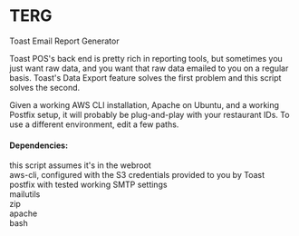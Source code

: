# TERG
Toast Email Report Generator

Toast POS's back end is pretty rich in reporting tools, but sometimes you just want raw data, and you want that raw data emailed to you on a regular basis. Toast's Data Export feature solves the first problem and this script solves the second.

Given a working AWS CLI installation, Apache on Ubuntu, and a working Postfix setup, it will probably be plug-and-play with your restaurant IDs. To use a different environment, edit a few paths.

#### Dependencies:
this script assumes it's in the webroot  
aws-cli, configured with the S3 credentials provided to you by Toast  
postfix with tested working SMTP settings  
mailutils  
zip  
apache  
bash  
